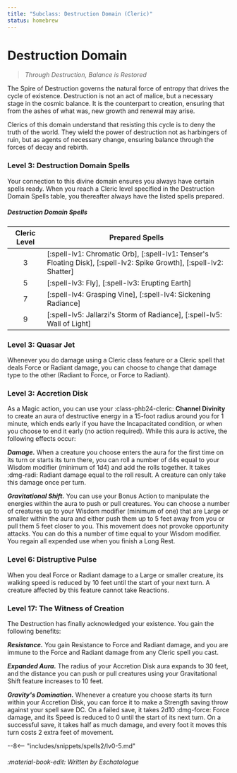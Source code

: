 ```yaml
---
title: "Subclass: Destruction Domain (Cleric)"
status: homebrew
---
```


<p style="display:none">
Through Destruction, Balance is Restored 
</p>

# Destruction Domain

> *Through Destruction, Balance is Restored*

The Spire of Destruction governs the natural force of entropy that drives the cycle of existence. Destruction is not an act of malice, but a necessary stage in the cosmic balance. It is the counterpart to creation, ensuring that from the ashes of what was, new growth and renewal may arise.

Clerics of this domain understand that resisting this cycle is to deny the truth of the world. They wield the power of destruction not as harbingers of ruin, but as agents of necessary change, ensuring balance through the forces of decay and rebirth.

### Level 3: Destruction Domain Spells

Your connection to this divine domain ensures you always have certain spells ready. When you reach a Cleric level specified in the Destruction Domain Spells table, you thereafter always have the listed spells prepared.

##### Destruction Domain Spells

| Cleric Level | Prepared Spells |
| :-: | --- |
| 3 | [:spell-lv1: Chromatic Orb], [:spell-lv1: Tenser's Floating Disk], [:spell-lv2: Spike Growth], [:spell-lv2: Shatter] |
| 5 | [:spell-lv3: Fly], [:spell-lv3: Erupting Earth] |
| 7 | [:spell-lv4: Grasping Vine], [:spell-lv4: Sickening Radiance] |
| 9 | [:spell-lv5: Jallarzi's Storm of Radiance], [:spell-lv5: Wall of Light] |

### Level 3: Quasar Jet

Whenever you do damage using a Cleric class feature or a Cleric spell that deals Force or Radiant damage, you can choose to change that damage type to the other (Radiant to Force, or Force to Radiant).

### Level 3: Accretion Disk

As a Magic action, you can use your :class-phb24-cleric: **Channel Divinity** to create an aura of destructive energy in a 15-foot radius around you for 1 minute, which ends early if you have the Incapacitated condition, or when you choose to end it early (no action required). While this aura is active, the following effects occur:

***Damage.*** When a creature you choose enters the aura for the first time on its turn or starts its turn there, you can roll a number of d4s equal to your Wisdom modifier (minimum of 1d4) and add the rolls together. It takes :dmg-radi: Radiant damage equal to the roll result. A creature can only take this damage once per turn.

***Gravitational Shift.*** You can use your Bonus Action to manipulate the energies within the aura to push or pull creatures. You can choose a number of creatures up to your Wisdom modifier (minimum of one) that are Large or smaller within the aura and either push them up to 5 feet away from you or pull them 5 feet closer to you. This movement does not provoke opportunity attacks. You can do this a number of time equal to your Wisdom modifier. You regain all expended use when you finish a Long Rest.

### Level 6: Distruptive Pulse

When you deal Force or Radiant damage to a Large or smaller creature, its walking speed is reduced by 10 feet until the start of your next turn. A creature affected by this feature cannot take Reactions.

### Level 17: The Witness of Creation

The Destruction has finally acknowledged your existence. You gain the following benefits:

***Resistance.*** You gain Resistance to Force and Radiant damage, and you are immune to the Force and Radiant damage from any Cleric spell you cast.

***Expanded Aura.*** The radius of your Accretion Disk aura expands to 30 feet, and the distance you can push or pull creatures using your Gravitational Shift feature increases to 10 feet.

***Gravity's Domination.*** Whenever a creature you choose starts its turn within your Accretion Disk, you can force it to make a Strength saving throw against your spell save DC. On a failed save, it takes 2d10 :dmg-force: Force damage, and its Speed is reduced to 0 until the start of its next turn. On a successful save, it takes half as much damage, and every foot it moves this turn costs 2 extra feet of movement.

--8<-- "includes/snippets/spells2/lv0-5.md"

###### :material-book-edit: Written by *Eschatologue*